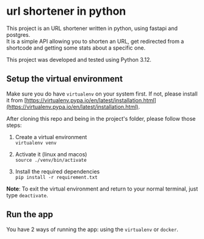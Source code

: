 # url shortener in python

This project is an URL shortener written in python, using fastapi and postgres.  
It is a simple API allowing you to shorten an URL, get redirected from a shortcode and getting 
some stats about a specific one.

This project was developed and tested using Python 3.12.

## Setup the virtual environment

Make sure you do have `virtualenv` on your system first. If not, please install it from 
[https://virtualenv.pypa.io/en/latest/installation.html](https://virtualenv.pypa.io/en/latest/installation.html).

After cloning this repo and being in the project's folder, please follow those steps:

1. Create a virtual environment   
```virtualenv venv```

2. Activate it (linux and macos)  
```source ./venv/bin/activate```

3. Install the required dependencies  
```pip install -r requirement.txt```

**Note**: To exit the virtual environment and return to your normal terminal, just type `deactivate`.


## Run the app

You have 2 ways of running the app: using the `virtualenv` or `docker`.


